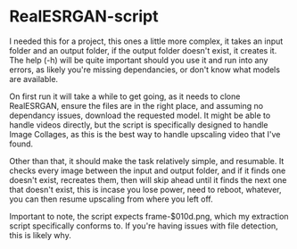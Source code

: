 # RealESRGAN-script

I needed this for a project, this ones a little more complex, it takes an input folder and an output folder, if the output folder doesn't exist, it creates it. The help (-h) will be quite important should you use it and run into any errors, as likely you're missing dependancies, or don't know what models are available.

On first run it will take a while to get going, as it needs to clone RealESRGAN, ensure the files are in the right place, and assuming no dependancy issues, download the requested model. It might be able to handle videos directly, but the script is specifically designed to handle Image Collages, as this is the best way to handle upscaling video that I've found.

Other than that, it should make the task relatively simple, and resumable. It checks every image between the input and output folder, and if it finds one doesn't exist, recreates them, then will skip ahead until it finds the next one that doesn't exist, this is incase you lose power, need to reboot, whatever, you can then resume upscaling from where you left off.

Important to note, the script expects frame-$010d.png, which my extraction script specifically conforms to. If you're having issues with file detection, this is likely why.
